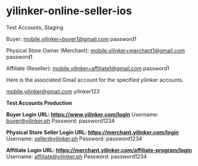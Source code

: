 # yilinker-online-seller-ios

Test Accounts, Staging.

Buyer:
mobile.yilinker+buyer1@gmail.com
password1

Physical Store Owner (Merchant):
mobile.yilinker+merchant1@gmail.com
password1

Affiliate (Reseller):
mobile.yilinker+affiliate1@gmail.com
password1

Here is the associated Gmail account for the specified yilinker accounts.

mobile.yilinker@gmail.com
yilinker123


<b>Test Accounts Production</b>

<b>Buyer Login URL: https://www.yilinker.com/login</b>
Username: buyer@yilinker.ph
Password: password1234

<b>Physical Store Seller Login URL: https://merchant.yilinker.com/login</b>
Username: seller@yilinker.ph
Password: password1234

<b>Affiliate Login URL: https://merchant.yilinker.com/affiliate-program/login</b>
Username: affiliate@yilinker.ph
Password: password1234
